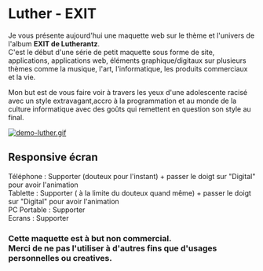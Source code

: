 # Luther - EXIT

Je vous présente aujourd'hui une maquette web sur le thème et l'univers de l'album **EXIT de Lutherantz**.
<br>
C'est le début d'une série de petit maquette sous forme de site, applications, applications web, éléments graphique/digitaux sur plusieurs thèmes comme la musique, l'art, l'informatique, les produits commerciaux et la vie.
<p>
Mon but est de vous faire voir à travers les yeux d'une adolescente racisé avec un style extravagant,accro à la programmation et au monde de la culture informatique avec des goûts qui remettent en question son style au final.

[![demo-luther.gif](https://i.postimg.cc/QCrvt9hv/demo-luther.gif)](https://postimg.cc/R6Xgp03T)

## Responsive écran 
Téléphone : Supporter (douteux pour l'instant) + passer le doigt sur "Digital" pour avoir l'animation
<br>
Tablette : Supporter ( à la limite du douteux quand même) + passer le doigt sur "Digital" pour avoir l'animation
<br>
PC Portable : Supporter 
<br>
Ecrans : Supporter

###  Cette maquette est à but non commercial.<br> Merci de ne pas l'utiliser à d'autres fins que d'usages personnelles ou creatives.
